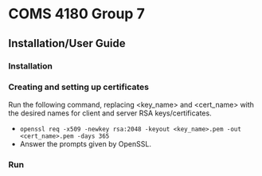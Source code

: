 # COMS 4180 Group 7
## Installation/User Guide

### Installation

### Creating and setting up certificates
Run the following command, replacing \<key_name> and \<cert_name> with the desired names for client and server RSA keys/certificates.
- ``openssl req -x509 -newkey rsa:2048 -keyout <key_name>.pem -out <cert_name>.pem -days 365``
- Answer the prompts given by OpenSSL.

### Run
